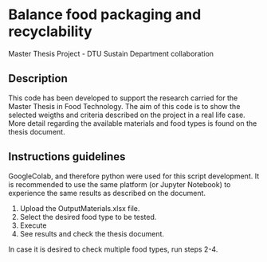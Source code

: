 # Balance food packaging and recyclability
Master Thesis Project - DTU Sustain Department collaboration


## Description
This code has been developed to support the research carried for the Master Thesis in Food Technology.
The aim of this code is to show the selected weigths and criteria described on the project in a real life case.
More detail regarding the available materials and food types is found on the thesis document.

## Instructions guidelines
GoogleColab, and therefore python were used for this script development. It is recommended to use the same platform (or Jupyter Notebook) to experience the same results as described on the document.
1. Upload the OutputMaterials.xlsx file.
2. Select the desired food type to be tested.
3. Execute
4. See results and check the thesis document.

In case it is desired to check multiple food types, run steps 2-4.
